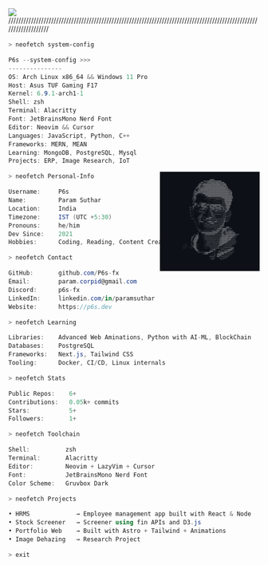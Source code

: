 <img align="left" src="./resources/Github Banner1.gif" width="1500"/>
///////////////////////////////////////////////////////////////////////////////////////////////////////////////////

```zsh
> neofetch system-config
```



```csharp
P6s --system-config >>>
---------------
OS: Arch Linux x86_64 && Windows 11 Pro
Host: Asus TUF Gaming F17
Kernel: 6.9.1-arch1-1
Shell: zsh
Terminal: Alacritty
Font: JetBrainsMono Nerd Font
Editor: Neovim && Cursor
Languages: JavaScript, Python, C++
Frameworks: MERN, MEAN
Learning: MongoDB, PostgreSQL, Mysql
Projects: ERP, Image Research, IoT
```

<img align="right" src="./resources/param.png" width="200"/>


```zsh
> neofetch Personal-Info
```


```csharp
Username:     P6s
Name:         Param Suthar
Location:     India
Timezone:     IST (UTC +5:30)
Pronouns:     he/him
Dev Since:    2021
Hobbies:      Coding, Reading, Content Creation
```

```zsh
> neofetch Contact
```

```csharp
GitHub:       github.com/P6s-fx
Email:        param.corpid@gmail.com
Discord:      p6s-fx
LinkedIn:     linkedin.com/in/paramsuthar
Website:      https://p6s.dev
```
```zsh
> neofetch Learning
```

```csharp
Libraries:    Advanced Web Aminations, Python with AI-ML, BlockChain
Databases:    PostgreSQL
Frameworks:   Next.js, Tailwind CSS
Tooling:      Docker, CI/CD, Linux internals

```
```zsh
> neofetch Stats
```

```csharp
Public Repos:    6+
Contributions:   0.05k+ commits
Stars:           5+
Followers:       1+
```
```zsh
> neofetch Toolchain
```

```csharp
Shell:          zsh
Terminal:       Alacritty
Editor:         Neovim + LazyVim + Cursor
Font:           JetBrainsMono Nerd Font
Color Scheme:   Gruvbox Dark
```
```zsh
> neofetch Projects
```

```csharp
• HRMS             → Employee management app built with React & Node
• Stock Screener   → Screener using fin APIs and D3.js
• Portfolio Web    → Built with Astro + Tailwind + Animations
• Image Dehazing   → Research Project
```
```zsh
> exit
```
